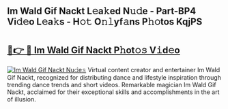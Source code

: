 ## Im Wald Gif Nackt L𝚎a𝚔ed N𝚞𝚍e - Part-BP4 Vi𝚍𝚎o L𝚎a𝚔s - H𝚘𝚝 O𝚗𝚕yf𝚊ns P𝚑𝚘tos KqjPS

# <h2><a href="http://kf0mtq.oniu.top/?m=Im+Wald+Gif+Nackt">🔗👉 🔴 Im Wald Gif Nackt P𝚑ot𝚘𝚜 V𝚒d𝚎o</a></h2>

[![Im Wald Gif Nackt Nu𝚍e𝚜](https://i.imgur.com/0qMVB7G.gif)](http://kf0mtq.oniu.top/?m=Im+Wald+Gif+Nackt)
Virtual content creator and entertainer Im Wald Gif Nackt, recognized for distributing dance and lifestyle inspiration through trending dance trends and short videos. Remarkable magician Im Wald Gif Nackt, acclaimed for their exceptional skills and accomplishments in the art of illusion.  
